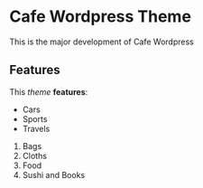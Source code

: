 # Cafe Wordpress Theme
This is the major development of Cafe Wordpress

## Features
This *theme* **features**:

- Cars
- Sports
- Travels

1. Bags
1. Cloths
1. Food
1. Sushi and Books

